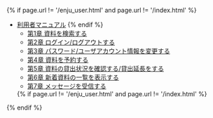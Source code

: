 {% if page.url != '/enju_user.html' and page.url != '/index.html' %}
<ul class="toc">
<li><a href="enju_user.html">利用者マニュアル</a>
{% endif %}
<ul>
<li><a {% if page.url == '/enju_user_1.html' %} class="active" {% endif %} href="enju_user_1.html">第1章 資料を検索する</a></li>
<li><a {% if page.url == '/enju_user_2.html' %} class="active" {% endif %} href="enju_user_2.html">第2章 ログイン/ログアウトする</a></li>
<li><a {% if page.url == '/enju_user_3.html' %} class="active" {% endif %} href="enju_user_3.html">第3章 パスワード/ユーザアカウント情報を変更する</a></li>
<li><a {% if page.url == '/enju_user_4.html' %} class="active" {% endif %} href="enju_user_4.html">第4章 資料を予約する</a></li>
<li><a {% if page.url == '/enju_user_5.html' %} class="active" {% endif %} href="enju_user_5.html">第5章 資料の貸出状況を確認する/貸出延長をする</a></li>
<li><a {% if page.url == '/enju_user_6.html' %} class="active" {% endif %} href="enju_user_6.html">第6章 新着資料の一覧を表示する</a></li>
<li><a {% if page.url == '/enju_user_7.html' %} class="active" {% endif %} href="enju_user_7.html">第7章 メッセージを受信する</a></li>
</ul>
{% if page.url != '/enju_user.html' and page.url != '/index.html' %}
</li>
</ul>
{% endif %}
